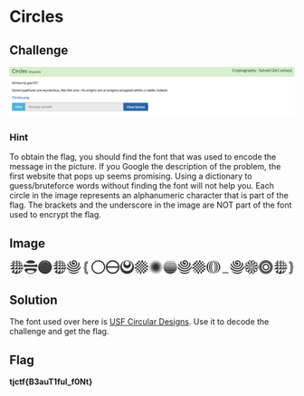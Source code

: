 # Circles

## Challenge

![Circles Challenge](Circles_challenge_1.png)

### Hint

To obtain the flag, you should find the font that was used to encode the message in the picture. If you Google the description of the problem, the first website that pops up seems promising. Using a dictionary to guess/bruteforce words without finding the font will not help you. Each circle in the image represents an alphanumeric character that is part of the flag. The brackets and the underscore in the image are NOT part of the font used to encrypt the flag.

## Image

![Circles Image](Circles_challenge_2.png)

## Solution

The font used over here is [USF Circular Designs](https://www.fonts.com/font/ultimate-symbol/usf-circular-designs). Use it to decode the challenge and get the flag.

## Flag

**tjctf{B3auT1ful_f0Nt}**